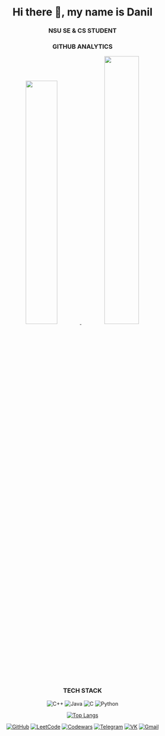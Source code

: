 <div align="center">

# Hi there 👋, my name is Danil

### NSU SE & CS STUDENT

### GITHUB ANALYTICS

<div>
  <a href="https://github.com/01trisha">
    <img width="41%" src="https://github-readme-stats.vercel.app/api?username=01trisha&show_icons=true&theme=onedark&bg_color=282c34&hide_border=true&title_color=abb2bf&text_color=abb2bf&icon_color=61afef" />
  </a>
  
  <a href="https://github.com/01trisha">
    <img width="43%" src="https://streak-stats.demolab.com/?user=01trisha&theme=onedark&background=282c34&ring=61afef&fire=e5c07b&currStreakNum=abb2bf&sideNums=abb2bf&currStreakLabel=abb2bf&sideLabels=abb2bf&dates=5c6370&hide_border=true" />
  </a>
</div>



### TECH STACK

![C++](https://img.shields.io/badge/C++-00599C?style=flat-square&logo=c%2B%2B&logoColor=white&color=5e81ac)
![Java](https://img.shields.io/badge/Java-ED8B00?style=flat-square&logo=openjdk&logoColor=white&color=d08770)
![C](https://img.shields.io/badge/C-A8B9CC?style=flat-square&logo=c&logoColor=white&color=4c566a)
![Python](https://img.shields.io/badge/Python-3776AB?style=flat-square&logo=python&logoColor=white&color=81a1c1)

[![Top Langs](https://github-readme-stats.vercel.app/api/top-langs/?username=01trisha&layout=compact&theme=onedark&bg_color=282c34&title_color=abb2bf&text_color=abb2bf&hide_border=true)](https://github.com/anuraghazra/github-readme-stats)

[![GitHub](https://img.shields.io/badge/GitHub-181717?style=flat-square&logo=github&logoColor=white&color=282c34)](https://github.com/01trisha)
[![LeetCode](https://img.shields.io/badge/LeetCode-FFA116?style=flat-square&logo=leetcode&logoColor=white&color=FFA116)](https://leetcode.com/u/daniltrishkin5/)
[![Codewars](https://img.shields.io/badge/Codewars-B1361E?style=flat-square&logo=codewars&logoColor=white&color=B1361E)](https://www.codewars.com/users/01trisha)
[![Telegram](https://img.shields.io/badge/Telegram-26A5E4?style=flat-square&logo=telegram&logoColor=white&color=61afef)](http://t.me/tgctrisha)
[![VK](https://img.shields.io/badge/VK-0077FF?style=flat-square&logo=vk&logoColor=white&color=528bcc)](https://vk.com/trishasct)
[![Gmail](https://img.shields.io/badge/Email-D14836?style=flat-square&logo=gmail&logoColor=white&color=e06c75)](mailto:daniltrishkin5@gmail.com)

</div>
